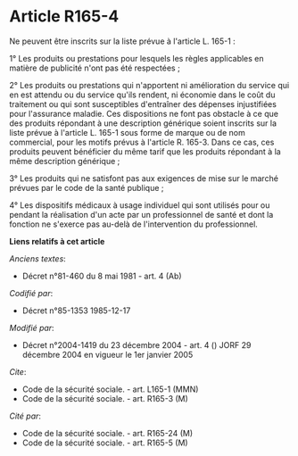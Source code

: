 # Article R165-4

Ne peuvent être inscrits sur la liste prévue à l'article L. 165-1 :

1° Les produits ou prestations pour lesquels les règles applicables en matière de publicité n'ont pas été respectées ;

2° Les produits ou prestations qui n'apportent ni amélioration du service qui en est attendu ou du service qu'ils rendent, ni
économie dans le coût du traitement ou qui sont susceptibles d'entraîner des dépenses injustifiées pour l'assurance maladie.
Ces dispositions ne font pas obstacle à ce que des produits répondant à une description générique soient inscrits sur la
liste prévue à l'article L. 165-1 sous forme de marque ou de nom commercial, pour les motifs prévus à l'article R. 165-3.
Dans ce cas, ces produits peuvent bénéficier du même tarif que les produits répondant à la même description générique ;

3° Les produits qui ne satisfont pas aux exigences de mise sur le marché prévues par le code de la santé publique ;

4° Les dispositifs médicaux à usage individuel qui sont utilisés pour ou pendant la réalisation d'un acte par un
professionnel de santé et dont la fonction ne s'exerce pas au-delà de l'intervention du professionnel.

**Liens relatifs à cet article**

_Anciens textes_:

  - Décret n°81-460 du 8 mai 1981 - art. 4 (Ab)

_Codifié par_:

  - Décret n°85-1353 1985-12-17

_Modifié par_:

  - Décret n°2004-1419 du 23 décembre 2004 - art. 4 () JORF 29 décembre 2004 en vigueur le 1er janvier 2005

_Cite_:

  - Code de la sécurité sociale. - art. L165-1 (MMN)
  - Code de la sécurité sociale. - art. R165-3 (M)

_Cité par_:

  - Code de la sécurité sociale. - art. R165-24 (M)
  - Code de la sécurité sociale. - art. R165-5 (M)
